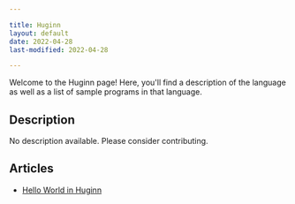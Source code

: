 ```yaml
---

title: Huginn
layout: default
date: 2022-04-28
last-modified: 2022-04-28

---
```


Welcome to the Huginn page! Here, you'll find a description of the language as well as a list of sample programs in that language.

## Description

No description available. Please consider contributing.

## Articles

- [Hello World in Huginn](https://sampleprograms.io/projects/hello-world/huginn)